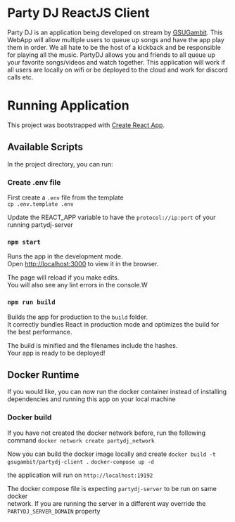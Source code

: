 # Party DJ ReactJS Client

Party DJ is an application being developed on stream by [GSUGambit](https://twitch.tv/GSUGambitCodes). This WebApp will
allow multiple users to queue up songs and have the app play them in order. We all hate to be the host of a kickback and be
responsible for playing all the music. PartyDJ allows you and friends to all queue up your favorite songs/videos and watch together.
This application will work if all users are locally on wifi or be deployed to the cloud and work for discord calls etc.

# Running Application

This project was bootstrapped with [Create React App](https://github.com/facebook/create-react-app).

## Available Scripts

In the project directory, you can run:

### Create .env file

First create a `.env` file from the template\
`cp .env.template .env`

Update the REACT_APP variable to have the `protocol://ip:port` of your running partydj-server

### `npm start`

Runs the app in the development mode.\
Open [http://localhost:3000](http://localhost:3000) to view it in the browser.

The page will reload if you make edits.\
You will also see any lint errors in the console.W

### `npm run build`

Builds the app for production to the `build` folder.\
It correctly bundles React in production mode and optimizes the build for the best performance.

The build is minified and the filenames include the hashes.\
Your app is ready to be deployed!

## Docker Runtime

If you would like, you can now run the docker container instead of installing \
dependencies and running this app on your local machine

### Docker build

If you have not created the docker network before, run the following command
`docker network create partydj_network`

Now you can build the docker image locally and create
`docker build -t gsugambit/partydj-client .`
`docker-compose up -d`

the application will run on `http://localhost:19192`

The docker compose file is expecting `partydj-server` to be run on same docker \
network. If you are running the server in a different way override the
`PARTYDJ_SERVER_DOMAIN` property

